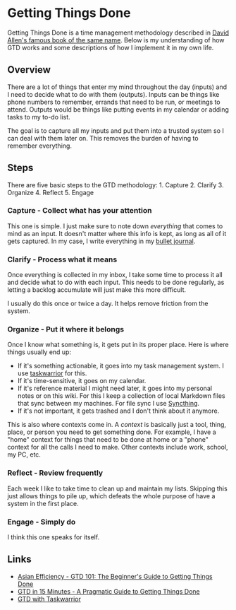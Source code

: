 # Getting Things Done

Getting Things Done is a time management methodology described in [David Allen's famous book of the same name](https://gettingthingsdone.com/). Below is my understanding of how GTD works and some descriptions of how I implement it in my own life.

## Overview

There are a lot of things that enter my mind throughout the day \(inputs\) and I need to decide what to do with them \(outputs\). Inputs can be things like phone numbers to remember, errands that need to be run, or meetings to attend. Outputs would be things like putting events in my calendar or adding tasks to my to-do list.

The goal is to capture all my inputs and put them into a trusted system so I can deal with them later on. This removes the burden of having to remember everything.

## Steps

There are five basic steps to the GTD methodology: 1. Capture 2. Clarify 3. Organize 4. Reflect 5. Engage

### Capture - Collect what has your attention

This one is simple. I just make sure to note down _everything_ that comes to mind as an input. It doesn't matter where this info is kept, as long as all of it gets captured. In my case, I write everything in my [bullet journal](https://bulletjournal.com/).

### Clarify - Process what it means

Once everything is collected in my inbox, I take some time to process it all and decide what to do with each input. This needs to be done regularly, as letting a backlog accumulate will just make this more difficult.

I usually do this once or twice a day. It helps remove friction from the system.

### Organize - Put it where it belongs

Once I know what something is, it gets put in its proper place. Here is where things usually end up:

- If it's something actionable, it goes into my task management system. I use [taskwarrior](https://taskwarrior.org/) for this.
- If it's time-sensitive, it goes on my calendar.
- If it's reference material I might need later, it goes into my personal notes or on this wiki. For this I keep a collection of local Markdown files that sync between my machines. For file sync I use [Syncthing](https://syncthing.net/).
- If it's not important, it gets trashed and I don't think about it anymore.

This is also where contexts come in. A _context_ is basically just a tool, thing, place, or person you need to get something done. For example, I have a "home" context for things that need to be done at home or a "phone" context for all the calls I need to make. Other contexts include work, school, my PC, etc.

### Reflect - Review frequently

Each week I like to take time to clean up and maintain my lists. Skipping this just allows things to pile up, which defeats the whole purpose of have a system in the first place.

### Engage - Simply do

I think this one speaks for itself.

## Links

- [Asian Efficiency - GTD 101: The Beginner's Guide to Getting Things Done](http://www.asianefficiency.com/task-management/gtd-intro/)
- [GTD in 15 Minutes - A Pragmatic Guide to Getting Things Done](https://hamberg.no/gtd)
- [GTD with Taskwarrior](https://cs-syd.eu/posts/2015-06-14-gtd-with-taskwarrior-part-1-intro)

